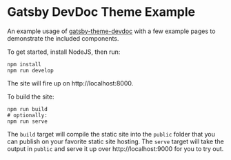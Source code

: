 # Gatsby DevDoc Theme Example

An example usage of [gatsby-theme-devdoc](https://github.com/garoyeri/gatsby-theme-devdoc) with a few example pages to demonstrate the included components.

To get started, install NodeJS, then run:

```shell
npm install
npm run develop
```

The site will fire up on http://localhost:8000.

To build the site:

```shell
npm run build
# optionally:
npm run serve
```

The `build` target will compile the static site into the `public` folder that you can publish on your favorite static site hosting. The `serve` target will take the output in `public` and serve it up over http://localhost:9000 for you to try out.
